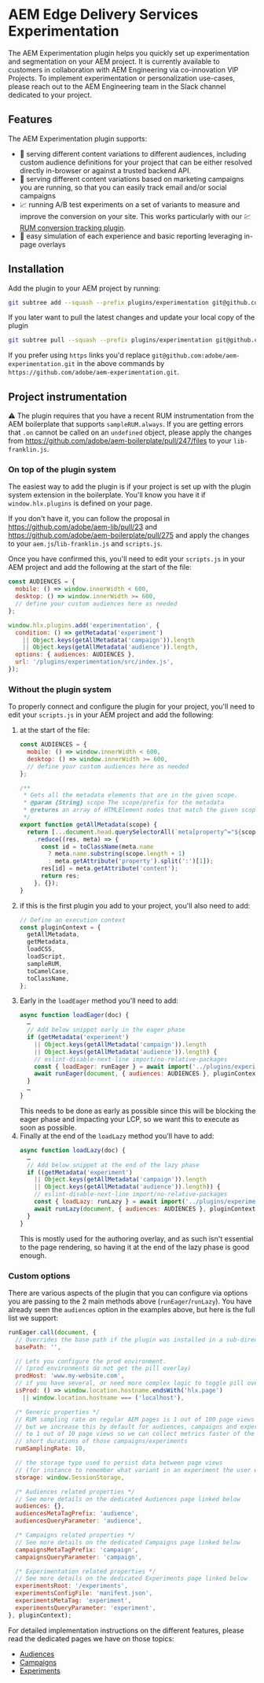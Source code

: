 # AEM Edge Delivery Services Experimentation

The AEM Experimentation plugin helps you quickly set up experimentation and segmentation on your AEM project. 
It is currently available to customers in collaboration with AEM Engineering via co-innovation VIP Projects. 
To implement experimentation or personalization use-cases, please reach out to the AEM Engineering team in the Slack channel dedicated to your project.

## Features

The AEM Experimentation plugin supports:
- :busts_in_silhouette: serving different content variations to different audiences, including custom audience definitions for your project that can be either resolved directly in-browser or against a trusted backend API.
- :money_with_wings: serving different content variations based on marketing campaigns you are running, so that you can easily track email and/or social campaigns
- :chart_with_upwards_trend: running A/B test experiments on a set of variants to measure and improve the conversion on your site. This works particularly with our :chart: [RUM conversion tracking plugin](https://github.com/adobe/franklin-rum-conversion).
- :rocket: easy simulation of each experience and basic reporting leveraging in-page overlays

## Installation

Add the plugin to your AEM project by running:
```sh
git subtree add --squash --prefix plugins/experimentation git@github.com:adobe/aem-experimentation.git main
```

If you later want to pull the latest changes and update your local copy of the plugin
```sh
git subtree pull --squash --prefix plugins/experimentation git@github.com:adobe/aem-experimentation.git main
```

If you prefer using `https` links you'd replace `git@github.com:adobe/aem-experimentation.git` in the above commands by `https://github.com/adobe/aem-experimentation.git`.

## Project instrumentation

:warning: The plugin requires that you have a recent RUM instrumentation from the AEM boilerplate that supports `sampleRUM.always`. If you are getting errors that `.on` cannot be called on an `undefined` object, please apply the changes from https://github.com/adobe/aem-boilerplate/pull/247/files to your `lib-franklin.js`.

### On top of the plugin system

The easiest way to add the plugin is if your project is set up with the plugin system extension in the boilerplate.
You'll know you have it if `window.hlx.plugins` is defined on your page.

If you don't have it, you can follow the proposal in https://github.com/adobe/aem-lib/pull/23 and https://github.com/adobe/aem-boilerplate/pull/275 and apply the changes to your `aem.js`/`lib-franklin.js` and `scripts.js`.

Once you have confirmed this, you'll need to edit your `scripts.js` in your AEM project and add the following at the start of the file:
```js
const AUDIENCES = {
  mobile: () => window.innerWidth < 600,
  desktop: () => window.innerWidth >= 600,
  // define your custom audiences here as needed
};

window.hlx.plugins.add('experimentation', {
  condition: () => getMetadata('experiment')
    || Object.keys(getAllMetadata('campaign')).length
    || Object.keys(getAllMetadata('audience')).length,
  options: { audiences: AUDIENCES },
  url: '/plugins/experimentation/src/index.js',
});
```

### Without the plugin system

To properly connect and configure the plugin for your project, you'll need to edit your `scripts.js` in your AEM project and add the following:

1. at the start of the file:
    ```js
    const AUDIENCES = {
      mobile: () => window.innerWidth < 600,
      desktop: () => window.innerWidth >= 600,
      // define your custom audiences here as needed
    };

    /**
     * Gets all the metadata elements that are in the given scope.
     * @param {String} scope The scope/prefix for the metadata
     * @returns an array of HTMLElement nodes that match the given scope
     */
    export function getAllMetadata(scope) {
      return [...document.head.querySelectorAll(`meta[property^="${scope}:"],meta[name^="${scope}-"]`)]
        .reduce((res, meta) => {
          const id = toClassName(meta.name
            ? meta.name.substring(scope.length + 1)
            : meta.getAttribute('property').split(':')[1]);
          res[id] = meta.getAttribute('content');
          return res;
        }, {});
    }
    ```
2. if this is the first plugin you add to your project, you'll also need to add:
    ```js
    // Define an execution context
    const pluginContext = {
      getAllMetadata,
      getMetadata,
      loadCSS,
      loadScript,
      sampleRUM,
      toCamelCase,
      toClassName,
    };
    ```
3. Early in the `loadEager` method you'll need to add:
    ```js
    async function loadEager(doc) {
      …
      // Add below snippet early in the eager phase
      if (getMetadata('experiment')
        || Object.keys(getAllMetadata('campaign')).length
        || Object.keys(getAllMetadata('audience')).length) {
        // eslint-disable-next-line import/no-relative-packages
        const { loadEager: runEager } = await import('../plugins/experimentation/src/index.js');
        await runEager(document, { audiences: AUDIENCES }, pluginContext);
      }
      …
    }
    ```
    This needs to be done as early as possible since this will be blocking the eager phase and impacting your LCP, so we want this to execute as soon as possible.
4. Finally at the end of the `loadLazy` method you'll have to add:
    ```js
    async function loadLazy(doc) {
      …
      // Add below snippet at the end of the lazy phase
      if ((getMetadata('experiment')
        || Object.keys(getAllMetadata('campaign')).length
        || Object.keys(getAllMetadata('audience')).length)) {
        // eslint-disable-next-line import/no-relative-packages
        const { loadLazy: runLazy } = await import('../plugins/experimentation/src/index.js');
        await runLazy(document, { audiences: AUDIENCES }, pluginContext);
      }
    }
    ```
    This is mostly used for the authoring overlay, and as such isn't essential to the page rendering, so having it at the end of the lazy phase is good enough.

### Custom options

There are various aspects of the plugin that you can configure via options you are passing to the 2 main methods above (`runEager`/`runLazy`).
You have already seen the `audiences` option in the examples above, but here is the full list we support:

```js
runEager.call(document, {
  // Overrides the base path if the plugin was installed in a sub-directory
  basePath: '',

  // Lets you configure the prod environment.
  // (prod environments do not get the pill overlay)
  prodHost: 'www.my-website.com',
  // if you have several, or need more complex logic to toggle pill overlay, you can use
  isProd: () => window.location.hostname.endsWith('hlx.page')
    || window.location.hostname === ('localhost'),

  /* Generic properties */
  // RUM sampling rate on regular AEM pages is 1 out of 100 page views
  // but we increase this by default for audiences, campaigns and experiments
  // to 1 out of 10 page views so we can collect metrics faster of the relative
  // short durations of those campaigns/experiments
  rumSamplingRate: 10,

  // the storage type used to persist data between page views
  // (for instance to remember what variant in an experiment the user was served)
  storage: window.SessionStorage,

  /* Audiences related properties */
  // See more details on the dedicated Audiences page linked below
  audiences: {},
  audiencesMetaTagPrefix: 'audience',
  audiencesQueryParameter: 'audience',

  /* Campaigns related properties */
  // See more details on the dedicated Campaigns page linked below
  campaignsMetaTagPrefix: 'campaign',
  campaignsQueryParameter: 'campaign',

  /* Experimentation related properties */
  // See more details on the dedicated Experiments page linked below
  experimentsRoot: '/experiments',
  experimentsConfigFile: 'manifest.json',
  experimentsMetaTag: 'experiment',
  experimentsQueryParameter: 'experiment',
}, pluginContext);
```

For detailed implementation instructions on the different features, please read the dedicated pages we have on those topics:
- [Audiences](https://github.com/adobe/aem-experimentation/wiki/Audiences)
- [Campaigns](https://github.com/adobe/aem-experimentation/wiki/Campaigns)
- [Experiments](https://github.com/adobe/aem-experimentation/wiki/Experiments)
